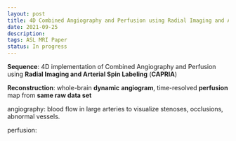 ```yaml
---
layout: post
title: 4D Combined Angiography and Perfusion using Radial Imaging and Arterial Spin Labeling
date: 2021-09-25
description: 
tags: ASL MRI Paper
status: In progress
---
```


**Sequence**: 4D implementation of Combined Angiography and Perfusion using **Radial Imaging and Arterial Spin Labeling** (**CAPRIA**) 

**Reconstruction**: whole-brain **dynamic** **angiogram**, time-resolved **perfusion** map from **same raw data set**

angiography: blood flow in large arteries to visualize stenoses, occlusions, abnormal vessels.

perfusion: